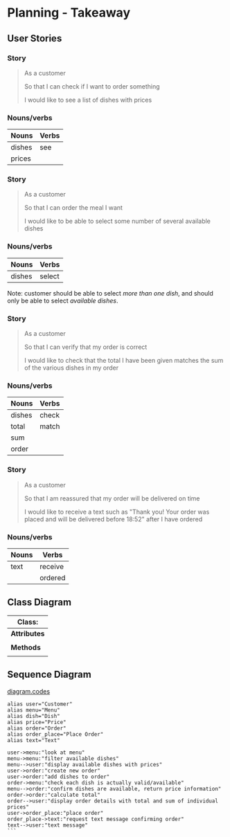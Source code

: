 # Planning - Takeaway

## User Stories

### Story

> As a customer
>
> So that I can check if I want to order something
>
> I would like to see a list of dishes with prices

### Nouns/verbs

| Nouns | Verbs |
| ----- | ----- |
| dishes | see |
| prices | |

### Story

> As a customer
>
> So that I can order the meal I want
>
> I would like to be able to select some number of several available dishes

### Nouns/verbs

| Nouns | Verbs |
| ----- | ----- |
| dishes | select |

Note: customer should be able to select _more than one dish_, and should only be able to select _available dishes_.

### Story

> As a customer
>
> So that I can verify that my order is correct
>
> I would like to check that the total I have been given matches the sum of the various dishes in my order

### Nouns/verbs

| Nouns | Verbs |
| ----- | ----- |
| dishes | check |
| total | match |
| sum | |
| order |

### Story

> As a customer
>
> So that I am reassured that my order will be delivered on time
>
> I would like to receive a text such as "Thank you! Your order was placed and will be delivered before 18:52" after I have ordered

### Nouns/verbs

| Nouns | Verbs |
| ----- | ----- |
| text | receive |
| | ordered |

## Class Diagram

| Class:  |
| ------- |
| __Attributes__ |
| |
| __Methods__ |
| |

## Sequence Diagram

[diagram.codes](https://playground.diagram.codes/d/sequence)

````flow
alias user="Customer"
alias menu="Menu"
alias dish="Dish"
alias price="Price"
alias order="Order"
alias order_place="Place Order"
alias text="Text"

user->menu:"look at menu"
menu->menu:"filter available dishes"
menu-->user:"display available dishes with prices"
user->order:"create new order"
user->order:"add dishes to order"
order->menu:"check each dish is actually valid/available"
menu-->order:"confirm dishes are available, return price information"
order->order:"calculate total"
order-->user:"display order details with total and sum of individual prices"
user->order_place:"place order"
order_place->text:"request text message confirming order"
text-->user:"text message"
```
